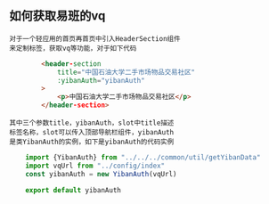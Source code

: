 ## 如何获取易班的vq
    对于一个轻应用的首页再首页中引入HeaderSection组件
    来定制标签，获取vq等功能，对于如下代码

```html
        <header-section
            title="中国石油大学二手市场物品交易社区"
            :yibanAuth="yibanAuth"
        >
            <p>中国石油大学二手市场物品交易社区</p>
        </header-section>
```
    其中三个参数title，yibanAuth，slot中title描述
    标签名称，slot可以传入顶部导航栏组件，yibanAuth
    是类YibanAuth的实例，如下是yibanAuth的代码实例
```javascript
    import {YibanAuth} from "../../../common/util/getYibanData"
    import vqUrl from "../config/index"
    const yibanAuth = new YibanAuth(vqUrl)

    export default yibanAuth
```
